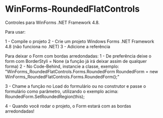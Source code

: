 # WinForms-RoundedFlatControls

Controles para WinForms .NET Framework 4.8.

Para usar:

1 - Compile o projeto
2 - Crie um projeto Windows Forms .NET Framework 4.8 (não funciona no .NET)
3 - Adicione a referência

Para deixar o Form com bordas arredondadas: 
1 - De preferência deixe o form com BorderStyli = None (a função já irá deixar assim de qualquer forma)
2 - No Code-Behind, instancie a classe, exemplo: 
    "WinForms_RoundedFlatControls.Forms.RoundedForm RoundedForm = new WinForms_RoundedFlatControls.Forms.RoundedForm();"

3 - Chame a função no Load do formulário ou no construtor e passe o formulário como parâmetro, utilizando o exemplo acima:
    RoundedForm.SetRoundedRegion(this);

4 - Quando você rodar o projeto, o Form estará com as bordas arredondadas!
